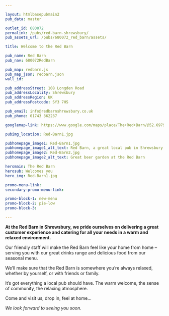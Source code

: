 ```yaml
---

layout: htmlbasepubmain2
pub_data: master

outlet_id: 680072
permalink: /pubs/red-barn-shrewsbury/
pub_assets_url: /pubs/680072_red_barn/assets/

title: Welcome to the Red Barn

pub_name: Red Barn
pub_nav: 680072RedBarn

pub_map: redbarn.js
pub_map_json: redbarn.json
wall_id:

pub_addressStreet: 108 Longden Road
pub_addressLocality: Shrewsbury
pub_addressRegion: UK
pub_addressPostcode: SY3 7HS

pub_email: info@redbarnshrewsbury.co.uk
pub_phone: 01743 362237

googlemap-link: https://www.google.com/maps/place/The+Red+Barn/@52.697922,-2.761491,18z/data=!4m12!1m6!3m5!1s0x0:0x39fcfca4f612bff3!2sThe+Red+Barn!8m2!3d52.697846!4d-2.760411!3m4!1s0x0:0x39fcfca4f612bff3!8m2!3d52.697846!4d-2.760411?hl=en-GB

pubimg_location: Red-Barn1.jpg

pubhomepage_image1: Red-Barn1.jpg
pubhomepage_image1_alt_text: Red Barn, a great local pub in Shrewsbury
pubhomepage_image2: Red-Barn2.jpg
pubhomepage_image2_alt_text: Great beer garden at the Red Barn

heromain: The Red Barn
herosub: Welcomes you
hero_img: Red-Barn1.jpg

promo-menu-link: 
secondary-promo-menu-link:

promo-block-1: new-menu
promo-block-2: pie-low
promo-block-3:

---
```


**At the Red Barn in Shrewsbury, we pride ourselves on delivering a great customer experience and catering for all your needs in a warm and relaxed environment.**

Our friendly staff will make the Red Barn feel like your home from home – serving you with our great drinks range and delicious food from our seasonal menu.

We’ll make sure that the Red Barn is somewhere you’re always relaxed, whether by yourself, or with friends or family.

It’s got everything a local pub should have. The warm welcome, the sense of community, the relaxing atmosphere. 

Come and visit us, drop in, feel at home… 

*We look forward to seeing you soon.*
